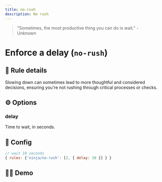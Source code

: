```yaml
---
title: no-rush
description: No rush
---
```


<script setup lang="ts">
import CodeEditor from '../../.vitepress/theme/components/code-editor.vue';
import {ruleName, presetConfigs, initialText, fakeLint} from '../../src/sample-code/no-rush.js';
</script>

> "Sometimes, the most productive thing you can do is wait." - Unknown

# Enforce a delay (`no-rush`)

<!-- end auto-generated rule header -->

## 📖 Rule details

Slowing down can sometimes lead to more thoughtful and considered decisions,
ensuring you're not rushing through critical processes or checks.

## ⚙️ Options

### delay

Time to wait, in seconds.

## 🔧 Config

```js
// wait 10 seconds
{ rules: {'ninja/no-rush': [2, { delay: 10 }] } }
```

## 🧑‍💻 Demo

<CodeEditor :rule="ruleName" :text="initialText" :presetConfigs="presetConfigs" :fakeLint="fakeLint" />
